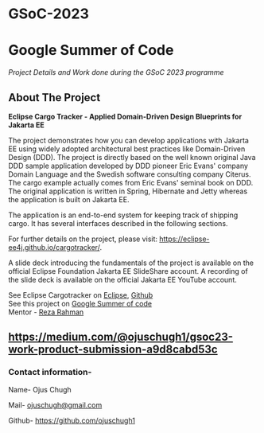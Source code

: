 # GSoC-2023
# Google Summer of Code
*Project Details and Work done during the GSoC 2023 programme*

## About The Project

**Eclipse Cargo Tracker - Applied Domain-Driven Design Blueprints for Jakarta EE**

The project demonstrates how you can develop applications with Jakarta EE using widely adopted architectural best practices like Domain-Driven Design (DDD). The project is directly based on the well known original Java DDD sample application developed by DDD pioneer Eric Evans' company Domain Language and the Swedish software consulting company Citerus. The cargo example actually comes from Eric Evans' seminal book on DDD. The original application is written in Spring, Hibernate and Jetty whereas the application is built on Jakarta EE.

The application is an end-to-end system for keeping track of shipping cargo. It has several interfaces described in the following sections.

For further details on the project, please visit: https://eclipse-ee4j.github.io/cargotracker/.

A slide deck introducing the fundamentals of the project is available on the official Eclipse Foundation Jakarta EE SlideShare account. A recording of the slide deck is available on the official Jakarta EE YouTube account.

See Eclipse Cargotracker on [Eclipse](https://projects.eclipse.org/projects/ee4j.cargotracker), [Github](https://github.com/eclipse-ee4j/cargotracker)  
See this project on [Google Summer of code](https://summerofcode.withgoogle.com/projects/#5104569337511936)  
Mentor - [Reza Rahman](https://github.com/m-reza-rahman)


## https://medium.com/@ojuschugh1/gsoc23-work-product-submission-a9d8cabd53c

### Contact information-<br> 

Name- Ojus Chugh <br>

Mail- ojuschugh@gmail.com <br>

Github- https://github.com/ojuschugh1
